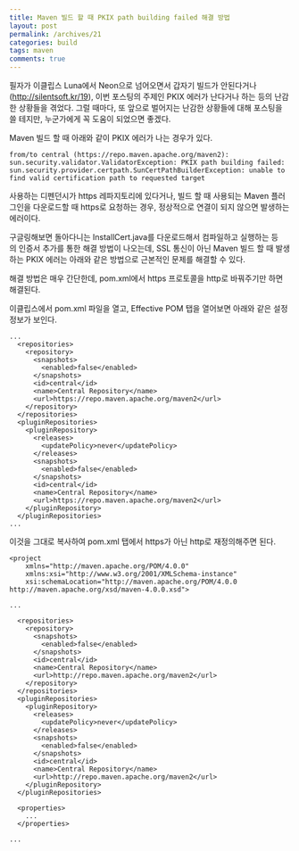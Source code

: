 ```yaml
---
title: Maven 빌드 할 때 PKIX path building failed 해결 방법
layout: post
permalink: /archives/21
categories: build
tags: maven
comments: true
---
```

필자가 이클립스 Luna에서 Neon으로 넘어오면서 갑자기 빌드가 안된다거나(<http://silentsoft.kr/19>), 이번 포스팅의 주제인 PKIX 에러가 난다거나 하는 등의 난감한 상황들을 겪었다. 그럴 때마다, 또 앞으로 벌어지는 난감한 상황들에 대해 포스팅을 쓸 테지만, 누군가에게 꼭 도움이 되었으면 좋겠다.

Maven 빌드 할 때 아래와 같이 PKIX 에러가 나는 경우가 있다.

```
from/to central (https://repo.maven.apache.org/maven2): sun.security.validator.ValidatorException: PKIX path building failed: sun.security.provider.certpath.SunCertPathBuilderException: unable to find valid certification path to requested target
```

사용하는 디펜던시가 https 레파지토리에 있다거나, 빌드 할 때 사용되는 Maven 플러그인을 다운로드할 때 https로 요청하는 경우, 정상적으로 연결이 되지 않으면 발생하는 에러이다.

구글링해보면 돌아다니는 InstallCert.java를 다운로드해서 컴파일하고 실행하는 등의 인증서 추가를 통한 해결 방법이 나오는데, SSL 통신이 아닌 Maven 빌드 할 때 발생하는 PKIX 에러는 아래와 같은 방법으로 근본적인 문제를 해결할 수 있다.

해결 방법은 매우 간단한데, pom.xml에서 https 프로토콜을 http로 바꿔주기만 하면 해결된다.

이클립스에서 pom.xml 파일을 열고, Effective POM 탭을 열어보면 아래와 같은 설정 정보가 보인다.

```
...
  <repositories>
    <repository>
      <snapshots>
        <enabled>false</enabled>
      </snapshots>
      <id>central</id>
      <name>Central Repository</name>
      <url>https://repo.maven.apache.org/maven2</url>
    </repository>
  </repositories>
  <pluginRepositories>
    <pluginRepository>
      <releases>
        <updatePolicy>never</updatePolicy>
      </releases>
      <snapshots>
        <enabled>false</enabled>
      </snapshots>
      <id>central</id>
      <name>Central Repository</name>
      <url>https://repo.maven.apache.org/maven2</url>
    </pluginRepository>
  </pluginRepositories>
...
```

이것을 그대로 복사하여 pom.xml 탭에서 https가 아닌 http로 재정의해주면 된다.

```
<project
    xmlns="http://maven.apache.org/POM/4.0.0"
    xmlns:xsi="http://www.w3.org/2001/XMLSchema-instance"
    xsi:schemaLocation="http://maven.apache.org/POM/4.0.0 http://maven.apache.org/xsd/maven-4.0.0.xsd">

...
 
  <repositories>
    <repository>
      <snapshots>
        <enabled>false</enabled>
      </snapshots>
      <id>central</id>
      <name>Central Repository</name>
      <url>http://repo.maven.apache.org/maven2</url>
    </repository>
  </repositories>
  <pluginRepositories>
    <pluginRepository>
      <releases>
        <updatePolicy>never</updatePolicy>
      </releases>
      <snapshots>
        <enabled>false</enabled>
      </snapshots>
      <id>central</id>
      <name>Central Repository</name>
      <url>http://repo.maven.apache.org/maven2</url>
    </pluginRepository>
  </pluginRepositories> 

  <properties>
    ...
  </properties>

...
```
